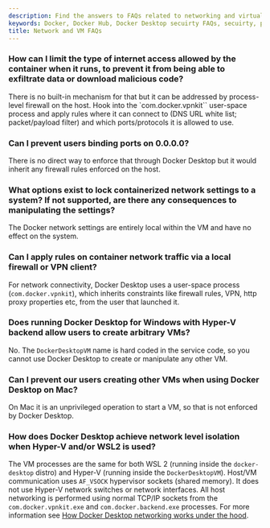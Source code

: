 ```yaml
---
description: Find the answers to FAQs related to networking and virtualization
keywords: Docker, Docker Hub, Docker Desktop secuirty FAQs, secuirty, platform, networks, vms
title: Network and VM FAQs
---
```


### How can I limit the type of internet access allowed by the container when it runs, to prevent it from being able to exfiltrate data or download malicious code? 

There is no built-in mechanism for that but it can be addressed by process-level firewall on the host. Hook into the `com.docker.vpnkit`` user-space process and apply rules where it can connect to (DNS URL white list; packet/payload filter) and which ports/protocols it is allowed to use.

### Can I prevent users binding ports on 0.0.0.0? 

There is no direct way to enforce that through Docker Desktop but it would inherit any firewall rules enforced on the host.

### What options exist to lock containerized network settings to a system? If not supported, are there any consequences to manipulating the settings? 

The Docker network settings are entirely local within the VM and have no effect on the system.

### Can I apply rules on container network traffic via a local firewall or VPN client?

For network connectivity, Docker Desktop uses a user-space process (`com.docker.vpnkit`), which inherits constraints like firewall rules, VPN, http proxy properties etc, from the user that launched it.

### Does running Docker Desktop for Windows with Hyper-V backend allow users to create arbitrary VMs? 

No. The `DockerDesktopVM` name is hard coded in the service code, so you cannot use Docker Desktop to create or manipulate any other VM.

### Can I prevent our users creating other VMs when using Docker Desktop on Mac? 

On Mac it is an unprivileged operation to start a VM, so that is not enforced by Docker Desktop.

### How does Docker Desktop achieve network level isolation when Hyper-V and/or WSL2 is used? 

The VM processes are the same for both WSL 2 (running inside the `docker-desktop` distro) and Hyper-V (running inside the `DockerDesktopVM`). Host/VM communication uses `AF_VSOCK` hypervisor sockets (shared memory). It does not use Hyper-V network switches or network interfaces. All host networking is performed using normal TCP/IP sockets from the `com.docker.vpnkit.exe` and `com.docker.backend.exe` processes. For more information see [How Docker Desktop networking works under the hood](https://www.docker.com/blog/how-docker-desktop-networking-works-under-the-hood/). 